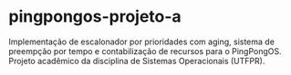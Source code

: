 # pingpongos-projeto-a
Implementação de escalonador por prioridades com aging, sistema de preempção por tempo e contabilização de recursos para o PingPongOS. Projeto acadêmico da disciplina de Sistemas Operacionais (UTFPR).
